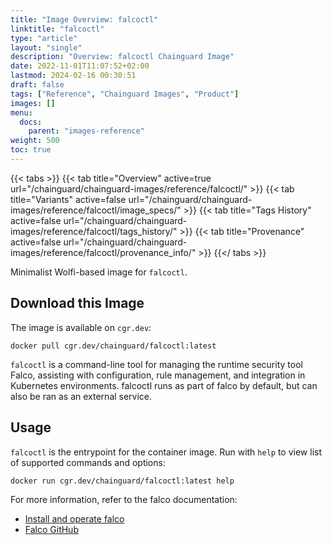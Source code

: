 ```yaml
---
title: "Image Overview: falcoctl"
linktitle: "falcoctl"
type: "article"
layout: "single"
description: "Overview: falcoctl Chainguard Image"
date: 2022-11-01T11:07:52+02:00
lastmod: 2024-02-16 00:30:51
draft: false
tags: ["Reference", "Chainguard Images", "Product"]
images: []
menu: 
  docs: 
    parent: "images-reference"
weight: 500
toc: true
---
```


{{< tabs >}}
{{< tab title="Overview" active=true url="/chainguard/chainguard-images/reference/falcoctl/" >}}
{{< tab title="Variants" active=false url="/chainguard/chainguard-images/reference/falcoctl/image_specs/" >}}
{{< tab title="Tags History" active=false url="/chainguard/chainguard-images/reference/falcoctl/tags_history/" >}}
{{< tab title="Provenance" active=false url="/chainguard/chainguard-images/reference/falcoctl/provenance_info/" >}}
{{</ tabs >}}



<!--overview:start-->
Minimalist Wolfi-based image for `falcoctl`.
<!--overview:end-->

<!--getting:start-->
## Download this Image
The image is available on `cgr.dev`:

```
docker pull cgr.dev/chainguard/falcoctl:latest
```
<!--getting:end-->

<!--body:start-->
`falcoctl` is a command-line tool for managing the runtime security tool Falco,
assisting with configuration, rule management, and integration in Kubernetes
environments. falcoctl runs as part of falco by default, but can also be ran
as an external service.

## Usage

`falcoctl` is the entrypoint for the container image. Run with `help` to view
list of supported commands and options:

```bash
docker run cgr.dev/chainguard/falcoctl:latest help
```

For more information, refer to the falco documentation:
- [Install and operate falco](https://falco.org/docs/install-operate/running/)
- [Falco GitHub](https://github.com/falcosecurity/falco)
<!--body:end-->

